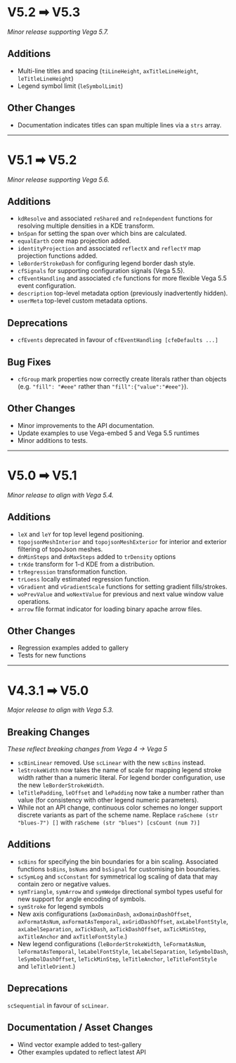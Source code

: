 # V5.2 ➡ V5.3

_Minor release supporting Vega 5.7._

## Additions

- Multi-line titles and spacing (`tiLineHeight`, `axTitleLineHeight`, `leTitleLineHeight`)
- Legend symbol limit (`leSymbolLimit`)

## Other Changes

- Documentation indicates titles can span multiple lines via a `strs` array.

---

# V5.1 ➡ V5.2

_Minor release supporting Vega 5.6._

## Additions

- `kdResolve` and associated `reShared` and `reIndependent` functions for resolving multiple densities in a KDE transform.
- `bnSpan` for setting the span over which bins are calculated.
- `equalEarth` core map projection added.
- `identityProjection` and associated `reflectX` and `reflectY` map projection functions added.
- `leBorderStrokeDash` for configuring legend border dash style.
- `cfSignals` for supporting configuration signals (Vega 5.5).
- `cfEventHandling` and associated `cfe` functions for more flexible Vega 5.5 event configuration.
- `description` top-level metadata option (previously inadvertently hidden).
- `userMeta` top-level custom metadata options.

## Deprecations

- `cfEvents` deprecated in favour of `cfEventHandling [cfeDefaults ...]`

## Bug Fixes

- `cfGroup` mark properties now correctly create literals rather than objects (e.g. `"fill": "#eee"` rather than `"fill":{"value":"#eee"}`).

## Other Changes

- Minor improvements to the API documentation.
- Update examples to use Vega-embed 5 and Vega 5.5 runtimes
- Minor additions to tests.

---

# V5.0 ➡ V5.1

_Minor release to align with Vega 5.4._

## Additions

- `leX` and `leY` for top level legend positioning.
- `topojsonMeshInterior` and `topojsonMeshExterior` for interior and exterior filtering of topoJson meshes.
- `dnMinSteps` and `dnMaxSteps` added to `trDensity` options
- `trKde` transform for 1-d KDE from a distribution.
- `trRegression` transformation function.
- `trLoess` locally estimated regression function.
- `vGradient` and `vGradientScale` functions for setting gradient fills/strokes.
- `woPrevValue` and `woNextValue` for previous and next value window value operations.
- `arrow` file format indicator for loading binary apache arrow files.

## Other Changes

- Regression examples added to gallery
- Tests for new functions

---

# V4.3.1 ➡ V5.0

_Major release to align with Vega 5.3._

## Breaking Changes

_These reflect breaking changes from Vega 4 -> Vega 5_

- `scBinLinear` removed. Use `scLinear` with the new `scBins` instead.
- `leStrokeWidth` now takes the name of scale for mapping legend stroke width rather than a numeric literal. For legend border configuration, use the new `leBorderStrokeWidth`.
- `leTitlePadding`, `leOffset` and `lePadding` now take a number rather than value (for consistency with other legend numeric parameters).
- While not an API change, continuous color schemes no longer support discrete variants as part of the scheme name. Replace `raScheme (str "blues-7") []` with `raScheme (str "blues") [csCount (num 7)]`

## Additions

- `scBins` for specifying the bin boundaries for a bin scaling. Associated functions `bsBins`, `bsNums` and `bsSignal` for customising bin boundaries.
- `scSymLog` and `scConstant` for symmetrical log scaling of data that may contain zero or negative values.
- `symTriangle`, `symArrow` and `symWedge` directional symbol types useful for new support for angle encoding of symbols.
- `symStroke` for legend symbols
- New axis configurations (`axDomainDash`, `axDomainDashOffset`, `axFormatAsNum`, `axFormatAsTemporal`, `axGridDashOffset`, `axLabelFontStyle`, `axLabelSeparation`, `axTickDash`, `axTickDashOffset`, `axTickMinStep`, `axTitleAnchor` and `axTitleFontStyle`.)
- New legend configurations (`leBorderStrokeWidth`, `leFormatAsNum`, `leFormatAsTemporal`, `leLabelFontStyle`, `leLabelSeparation`, `leSymbolDash`, `leSymbolDashOffset`, `leTickMinStep`, `leTitleAnchor`, `leTitleFontStyle` and `leTitleOrient`.)

## Deprecations

`scSequential` in favour of `scLinear`.

## Documentation / Asset Changes

- Wind vector example added to test-gallery
- Other examples updated to reflect latest API
